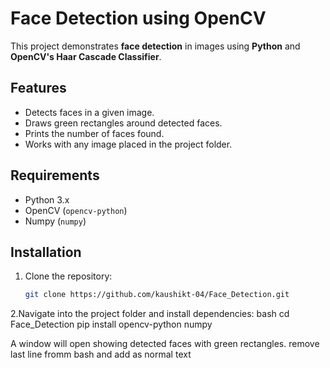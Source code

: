 # Face Detection using OpenCV

This project demonstrates **face detection** in images using **Python** and **OpenCV's Haar Cascade Classifier**.

## Features
- Detects faces in a given image.
- Draws green rectangles around detected faces.
- Prints the number of faces found.
- Works with any image placed in the project folder.

## Requirements
- Python 3.x
- OpenCV (`opencv-python`)
- Numpy (`numpy`)

## Installation
1. Clone the repository:
   ```bash
   git clone https://github.com/kaushikt-04/Face_Detection.git
2.Navigate into the project folder and install dependencies:
   bash
    cd Face_Detection
    pip install opencv-python numpy

A window will open showing detected faces with green rectangles. remove last line fromm bash and add as normal text
